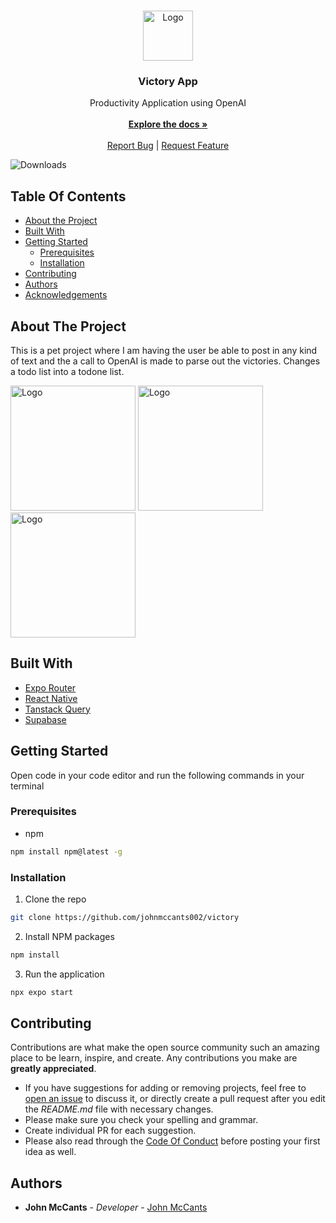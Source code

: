 <br/>
<p align="center">
  <a href="https://github.com/johnmccants002/victory">
    <img src="https://i.imgur.com/mCP8efR.png" alt="Logo" width="80" height="80">
  </a>

  <h3 align="center">Victory App</h3>

  <p align="center">
    Productivity Application using OpenAI
    <br/>
    <br/>
    <a href="https://github.com/johnmccants002/victory"><strong>Explore the docs »</strong></a>
    <br/>
    <br/>
    <a href="https://github.com/johnmccants002/victory/issues">Report Bug</a>
    |
    <a href="https://github.com/johnmccants002/victory/issues">Request Feature</a>
  </p>
</p>

![Downloads](https://img.shields.io/github/downloads/johnmccants002/victory/total)

## Table Of Contents

- [About the Project](#about-the-project)
- [Built With](#built-with)
- [Getting Started](#getting-started)
  - [Prerequisites](#prerequisites)
  - [Installation](#installation)
- [Contributing](#contributing)
- [Authors](#authors)
- [Acknowledgements](#acknowledgements)

## About The Project

This is a pet project where I am having the user be able to post in any kind of text and the a call to OpenAI is made to parse out the victories. Changes a todo list into a todone list.

<img src="https://i.imgur.com/UJstteV.png" alt="Logo" width="200">
<img src="https://i.imgur.com/RHpy1WO.png" alt="Logo" width="200" >
<img src="https://i.imgur.com/Bgcu0ab.png" alt="Logo" width="200" >

## Built With

- [Expo Router](https://docs.expo.dev/router/introduction/)
- [React Native](https://reactnative.dev/)
- [Tanstack Query](https://tanstack.com/query/latest)
- [Supabase](https://supabase.com/)

## Getting Started

Open code in your code editor and run the following commands in your terminal

### Prerequisites

- npm

```sh
npm install npm@latest -g
```

### Installation

1. Clone the repo

```sh
git clone https://github.com/johnmccants002/victory
```

2. Install NPM packages

```sh
npm install
```

3. Run the application

```sh
npx expo start
```

## Contributing

Contributions are what make the open source community such an amazing place to be learn, inspire, and create. Any contributions you make are **greatly appreciated**.

- If you have suggestions for adding or removing projects, feel free to [open an issue](https://github.com/johnmccants002/victory/issues/new) to discuss it, or directly create a pull request after you edit the _README.md_ file with necessary changes.
- Please make sure you check your spelling and grammar.
- Create individual PR for each suggestion.
- Please also read through the [Code Of Conduct](https://github.com/johnmccants002/victory/blob/main/CODE_OF_CONDUCT.md) before posting your first idea as well.

## Authors

- **John McCants** - _Developer_ - [John McCants](https://github.com/johnmccants002/)
